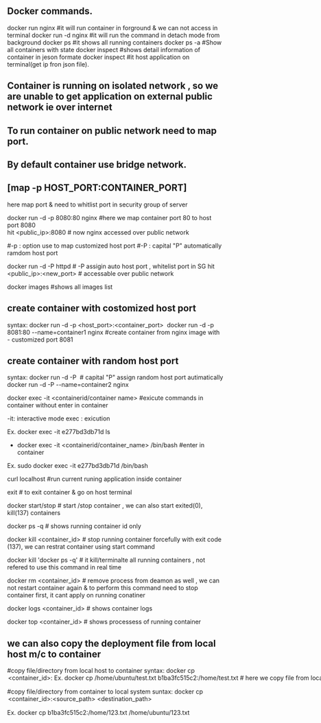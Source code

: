 ## Docker commands.

docker run nginx                                   #it will run container in forground & we can not access in terminal 
docker run -d nginx                                #it will run the command in detach mode from background
docker ps                                     #it shows all running containers
docker ps -a                                  #Show all containers with state
docker inspect <container id>                 #shows detail information of container in jeson formate
docker inspect <container ip>                 #it host application on terminal(get ip fron json file).

## Container is running on isolated network , so we are unable to get application on external public network ie over internet 
## To run container on public network need to map port.
## By default container use bridge network.

## [map -p HOST_PORT:CONTAINER_PORT]   
here map port & need to whitlist port in security group of server

docker run -d -p 8080:80 nginx                  #here we map container port 80 to host port 8080   
hit <public_ip>:8080                                 # now nginx accessed over public network

 #-p : option use to map customized host port
 #-P : capital "P" automatically ramdom host port

docker run -d -P httpd                           # -P assigin auto host port , whitelist port in SG 
hit <public_ip>:<new_port>                            # accessable over public network 

  
 docker images                                      #shows all images list
  
## create container with costomized host port
syntax: docker run -d -p <host_port>:<container_port> <image name>
docker run -d -p 8081:80 --name=container1 nginx                 #create container from nginx image with - customized port 8081

 ## create container with random host port
  syntax: docker run -d -P <image name>                               # capital "P" assign random host port autimatically
 docker run -d -P --name=container2 nginx    

 docker exec -it <containerid/container name> <command>        #exicute commands in container without enter in container

 -it: interactive mode
 exec : exicution 

 Ex.
 docker exec -it e277bd3db71d ls


 - docker exec -it <containerid/container_name> /bin/bash                 #enter in container

 Ex.
 sudo docker exec -it e277bd3db71d /bin/bash

 curl localhost                                 #run current runing application inside container

 exit                                           # to exit container & go on host terminal


 docker start/stop <container id>               # start /stop container , we can also start exited(0), kill(137) containers

 docker ps -q                                   # shows running container id only

 docker kill <container_id>                     # stop running container forcefully  with exit code (137), we can restrat container using start command 

docker kill 'docker ps -q'                      # it kill/terminalte all running containers , not refered to use this command in real time   

docker rm <container_id>                        # remove process from deamon as well , we can not restart container again & to perform this command need to stop container first, it cant apply on running conatiner

docker logs <container_id>                     # shows container logs

docker top <container_id>                      # shows processess of running container

## we can also copy the deployment file from local host m/c to container

#copy file/directory from local host to container
syntax: docker cp <option><file path><container_id>:<destination path>
Ex. docker cp /home/ubuntu/test.txt b1ba3fc515c2:/home/test.txt     # here we copy file from local system to container 

#copy file/directory from  container to local system
suntax: docker cp <option> <container_id>:<source_path> <destination_path>

Ex. docker cp b1ba3fc515c2:/home/123.txt /home/ubuntu/123.txt

















  


 



